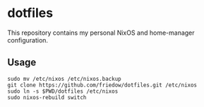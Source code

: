 # dotfiles

This repository contains my personal NixOS and home-manager configuration.

## Usage

```
sudo mv /etc/nixos /etc/nixos.backup
git clone https://github.com/friedow/dotfiles.git /etc/nixos
sudo ln -s $PWD/dotfiles /etc/nixos
sudo nixos-rebuild switch
```

